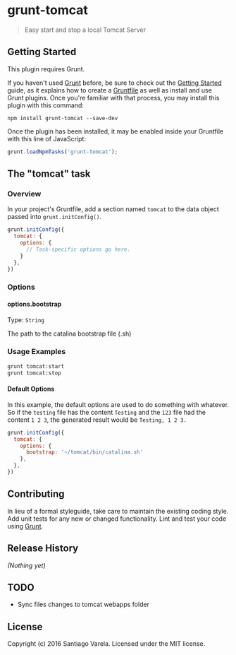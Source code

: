 # grunt-tomcat

> Easy start and stop a local Tomcat Server

## Getting Started
This plugin requires Grunt.

If you haven't used [Grunt](http://gruntjs.com/) before, be sure to check out the [Getting Started](http://gruntjs.com/getting-started) guide, as it explains how to create a [Gruntfile](http://gruntjs.com/sample-gruntfile) as well as install and use Grunt plugins. Once you're familiar with that process, you may install this plugin with this command:

```shell
npm install grunt-tomcat --save-dev
```

Once the plugin has been installed, it may be enabled inside your Gruntfile with this line of JavaScript:

```js
grunt.loadNpmTasks('grunt-tomcat');
```

## The "tomcat" task

### Overview
In your project's Gruntfile, add a section named `tomcat` to the data object passed into `grunt.initConfig()`.

```js
grunt.initConfig({
  tomcat: {
    options: {
      // Task-specific options go here.
    }
  },
})
```

### Options

#### options.bootstrap
Type: `String`

The path to the catalina bootstrap file (.sh)


### Usage Examples
```bash
grunt tomcat:start
grunt tomcat:stop
```

#### Default Options
In this example, the default options are used to do something with whatever. So if the `testing` file has the content `Testing` and the `123` file had the content `1 2 3`, the generated result would be `Testing, 1 2 3.`

```js
grunt.initConfig({
  tomcat: {
    options: {
      bootstrap: '~/tomcat/bin/catalina.sh'
    },
  },
})
```

## Contributing
In lieu of a formal styleguide, take care to maintain the existing coding style. Add unit tests for any new or changed functionality. Lint and test your code using [Grunt](http://gruntjs.com/).

## Release History
_(Nothing yet)_

## TODO
- Sync files changes to tomcat webapps folder

## License
Copyright (c) 2016 Santiago Varela. Licensed under the MIT license.
